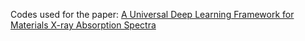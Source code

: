 Codes used for the paper: [A Universal Deep Learning Framework for Materials X-ray Absorption Spectra](https://www.arxiv.org/abs/2409.19552)
